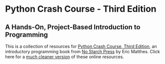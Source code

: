 Python Crash Course - Third Edition
===

A Hands-On, Project-Based Introduction to Programming
---

This is a collection of resources for [Python Crash Course, Third Edition](https://nostarch.com/python-crash-course-3rd-edition), an introductory programming book from [No Starch Press](https://nostarch.com) by Eric Matthes. Click here for a [much cleaner version](https://ehmatthes.github.io/pcc_3e/) of these online resources.
